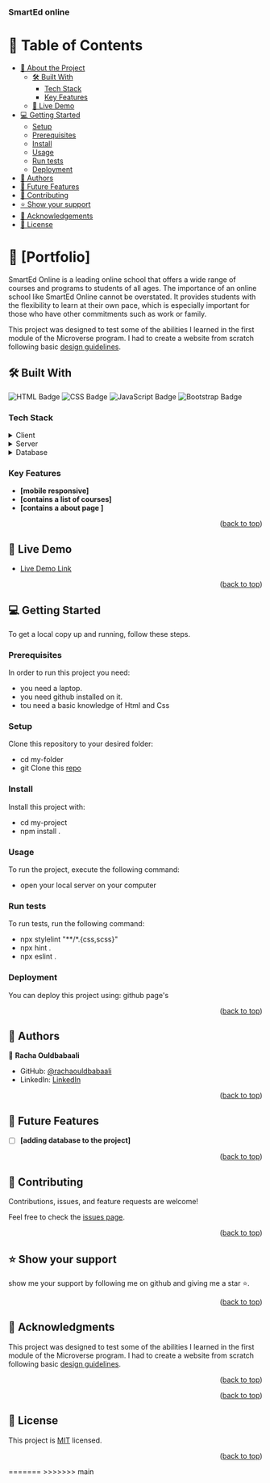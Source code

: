 

<!--
HOW TO USE:
This is an example of how you may give instructions on setting up your project locally.

Modify this file to match your project and remove sections that don't apply.

REQUIRED SECTIONS:
- Table of Contents
- About the Project
  - Built With
  - Live Demo
- Getting Started
- Authors
- Future Features
- Contributing
- Show your support
- Acknowledgements
- License

OPTIONAL SECTIONS:
- FAQ

After you're finished please remove all the comments and instructions!
-->



  <h3><b>SmartEd online</b></h3>

</div>

<!-- TABLE OF CONTENTS -->

# 📗 Table of Contents

- [📖 About the Project](#about-project)
  - [🛠 Built With](#built-with)
    - [Tech Stack](#tech-stack)
    - [Key Features](#key-features)
  - [🚀 Live Demo](#live-demo)
- [💻 Getting Started](#getting-started)
  - [Setup](#setup)
  - [Prerequisites](#prerequisites)
  - [Install](#install)
  - [Usage](#usage)
  - [Run tests](#run-tests)
  - [Deployment](#triangular_flag_on_post-deployment)
- [👥 Authors](#authors)
- [🔭 Future Features](#future-features)
- [🤝 Contributing](#contributing)
- [⭐️ Show your support](#support)
- [🙏 Acknowledgements](#acknowledgements)
- [📝 License](#license)

<!-- PROJECT DESCRIPTION -->

# 📖 [Portfolio] <a name="about-project"></a>

SmartEd Online is a leading online school that offers a wide range of courses and programs to students of all ages. The importance of an online school like SmartEd Online cannot be overstated. It provides students with the flexibility to learn at their own pace, which is especially important for those who have other commitments such as work or family.

This project was designed to test some of the abilities I learned in the first module of the Microverse program. I had to create a website from scratch following basic [design guidelines](https://www.behance.net/gallery/29845175/CC-Global-Summit-2015). 


## 🛠 Built With <a name="built-with"></a>
<img alt="HTML Badge" src="https://img.shields.io/badge/html5%20-%23E34F26.svg?&style=for-the-badge&logo=html5&logoColor=white">
<img alt="CSS Badge" src="https://img.shields.io/badge/css3%20-%231572B6.svg?&style=for-the-badge&logo=css3&logoColor=white">
<img alt="JavaScript Badge" src="https://img.shields.io/badge/javascript%20-%23323330.svg?&style=for-the-badge&logo=javascript&logoColor=%23F7DF1E">
<img alt="Bootstrap Badge" src="https://img.shields.io/badge/bootstrap-%23563D7C.svg?style=for-the-badge&logo=bootstrap&logoColor=white">

### Tech Stack <a name="tech-stack"></a>



<details>
  <summary>Client</summary>
  <ul>
    <li><a href="">Html</a></li>
    <li><a href="">Css</a></li>
    <li><a href="">Javascript</a></li>
    <li><a href="">Bootstrap</a></li>

  </ul>
</details>

<details>
  <summary>Server</summary>
  <ul>
    <li><a href="">n/a</a></li>
  </ul>
</details>

<details>
<summary>Database</summary>
  <ul>
    <li><a href="/">n/a</a></li>
  </ul>
</details>

<!-- Features -->

### Key Features <a name="key-features"></a>


- **[mobile responsive]**
- **[contains a list of courses]**
- **[contains a about page ]**

<p align="right">(<a href="#readme-top">back to top</a>)</p>

<!-- LIVE DEMO -->

## 🚀 Live Demo <a name="live-demo"></a>


- [Live Demo Link](https://rachaouldbabaali.github.io/capstone-1/)

<p align="right">(<a href="#readme-top">back to top</a>)</p>

<!-- GETTING STARTED -->

## 💻 Getting Started <a name="getting-started"></a>


To get a local copy up and running, follow these steps.

### Prerequisites

In order to run this project you need:
- you need a laptop.
- you need github installed on it.
- tou need a basic knowledge of Html and Css


### Setup

Clone this repository to your desired folder:
- cd my-folder
- git Clone this [repo](https://github.com/rachaouldbabaali/capstone-1)

### Install

Install this project with:


- cd my-project
- npm install .


### Usage

To run the project, execute the following command:
- open your local server on your computer 


### Run tests

To run tests, run the following command:

- npx stylelint "**/*.{css,scss}"
- npx hint .
- npx eslint .

### Deployment

You can deploy this project using: github page's


<p align="right">(<a href="#readme-top">back to top</a>)</p>

<!-- AUTHORS -->

## 👥 Authors <a name="authors"></a>



👤 **Racha Ouldbabaali**

- GitHub: [@rachaouldbabaali](https://github.com/rachaouldbabaali)
- LinkedIn: [LinkedIn](https://www.linkedin.com/in/racha-ouldbabaali-25122877/)




<p align="right">(<a href="#readme-top">back to top</a>)</p>

<!-- FUTURE FEATURES -->

## 🔭 Future Features <a name="future-features"></a>


- [ ] **[adding database to the project]**


<p align="right">(<a href="#readme-top">back to top</a>)</p>

<!-- CONTRIBUTING -->

## 🤝 Contributing <a name="contributing"></a>

Contributions, issues, and feature requests are welcome!

Feel free to check the [issues page](https://github.com/rachaouldbabaali/capstone-1/issues).

<p align="right">(<a href="#readme-top">back to top</a>)</p>

<!-- SUPPORT -->

## ⭐️ Show your support <a name="support"></a>


show me your support by following me on github and giving me a star ⭐️.

<p align="right">(<a href="#readme-top">back to top</a>)</p>

<!-- ACKNOWLEDGEMENTS -->

## 🙏 Acknowledgments <a name="acknowledgements"></a>
This project was designed to test some of the abilities I learned in the first module of the Microverse program. I had to create a website from scratch following basic [design guidelines](https://www.behance.net/gallery/29845175/CC-Global-Summit-2015). 


<p align="right">(<a href="#readme-top">back to top</a>)</p>



<p align="right">(<a href="#readme-top">back to top</a>)</p>

<!-- LICENSE -->

## 📝 License <a name="license"></a>

This project is [MIT](https://github.com/rachaouldbabaali/capstone-1/blob/capstone/MIT.md) licensed.


<p align="right">(<a href="#readme-top">back to top</a>)</p>
=======
>>>>>>> main
